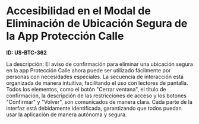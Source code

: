 # Accesibilidad en el Modal de Eliminación de Ubicación Segura de la App Protección Calle

**ID: US-BTC-362**

La descripción: El aviso de confirmación para eliminar una ubicación segura en la app Protección Calle ahora puede ser utilizado fácilmente por personas con necesidades especiales. La secuencia de interacción está organizada de manera intuitiva, facilitando el uso con lectores de pantalla. Todos los elementos, como el botón "Cerrar ventana", el título de confirmación, la descripción de las restricciones de acceso y los botones "Confirmar" y "Volver", son comunicados de manera clara. Cada parte de la interfaz está debidamente identificada, garantizando que todos puedan usar la aplicación de manera autónoma y segura.